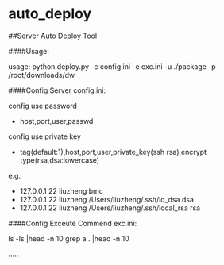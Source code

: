 auto_deploy
===========

##Server Auto Deploy Tool


####Usage:

usage: python deploy.py -c config.ini -e exc.ini -u ./package -p /root/downloads/dw



####Config Server config.ini:

config use password
* host,port,user,passwd

config use private key
* tag(default:1),host,port,user,private_key(ssh rsa),encrypt type(rsa,dsa:lowercase)

e.g.
* 127.0.0.1 22 liuzheng bmc
* 127.0.0.1 22 liuzheng /Users/liuzheng/.ssh/id_dsa dsa
* 127.0.0.1 22 liuzheng /Users/liuzheng/.ssh/local_rsa rsa



####Config Exceute Commend exc.ini:

ls -ls |head -n 10
grep a . |head -n 10

.....


